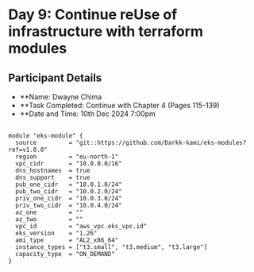 # Day 9: Continue reUse of infrastructure with terraform modules

## Participant Details

- **Name: Dwayne Chima 
- **Task Completed: Continue with Chapter 4 (Pages 115-139)
- **Date and Time: 10th Dec 2024 7:00pm

## 
```
module "eks-module" {
  source         = "git::https://github.com/Darkk-kami/eks-modules?ref=v1.0.0"
  region         = "eu-north-1"
  vpc_cidr       = "10.0.0.0/16"
  dns_hostnames  = true
  dns_support    = true
  pub_one_cidr   = "10.0.1.0/24"
  pub_two_cidr   = "10.0.2.0/24"
  priv_one_cidr  = "10.0.3.0/24"
  priv_two_cidr  = "10.0.4.0/24"
  az_one         = ""
  az_two         = ""
  vpc_id         = "aws_vpc.eks_vpc.id"
  eks_version    = "1.26"
  ami_type       = "AL2_x86_64"
  instance_types = ["t3.small", "t3.medium", "t3.large"]
  capacity_type  = "ON_DEMAND"
}
```
